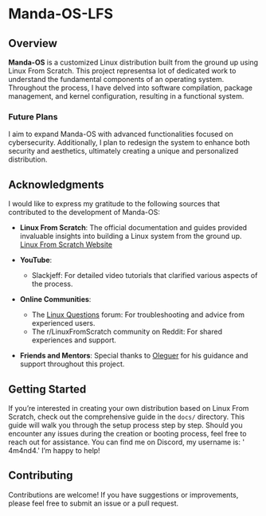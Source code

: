 # Manda-OS-LFS

## Overview
**Manda-OS** is a customized Linux distribution built from the ground up using Linux From Scratch. This project representsa lot of dedicated work to understand the fundamental components of an operating system. Throughout the process, I have delved into software compilation, package management, and kernel configuration, resulting in a functional system.

### Future Plans
I aim to expand Manda-OS with advanced functionalities focused on cybersecurity. Additionally, I plan to redesign the system to enhance both security and aesthetics, ultimately creating a unique and personalized distribution.

## Acknowledgments
I would like to express my gratitude to the following sources that contributed to the development of Manda-OS:

- **Linux From Scratch**: The official documentation and guides provided invaluable insights into building a Linux system from the ground up. [Linux From Scratch Website](http://www.linuxfromscratch.org)

- **YouTube**:
  - Slackjeff: For detailed video tutorials that clarified various aspects of the process.

- **Online Communities**:
  - The [Linux Questions](https://www.linuxquestions.org) forum: For troubleshooting and advice from experienced users.
  - The r/LinuxFromScratch community on Reddit: For shared experiences and support.

- **Friends and Mentors**: Special thanks to [Oleguer](https://github.com/01eguer) for his guidance and support throughout this project.

## Getting Started
If you’re interested in creating your own distribution based on Linux From Scratch, check out the comprehensive guide in the `docs/` directory. This guide will walk you through the setup process step by step.
Should you encounter any issues during the creation or booting process, feel free to reach out for assistance. You can find me on Discord, my username is: ' 4m4nd4.' I’m happy to help!

## Contributing
Contributions are welcome! If you have suggestions or improvements, please feel free to submit an issue or a pull request.

